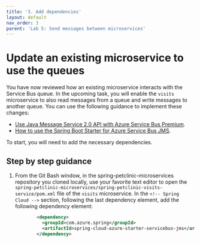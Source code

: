 ```yaml
---
title: '3. Add dependencies'
layout: default
nav_order: 3
parent: 'Lab 5: Send messages between microservices'
---
```


# Update an existing microservice to use the queues

You have now reviewed how an existing microservice interacts with the Service Bus queue. In the upcoming task, you will enable the `visits` microservice to also read messages from a queue and write messages to another queue. You can use the following guidance to implement these changes:

- [Use Java Message Service 2.0 API with Azure Service Bus Premium](https://docs.microsoft.com/azure/service-bus-messaging/how-to-use-java-message-service-20).
- [How to use the Spring Boot Starter for Azure Service Bus JMS](https://docs.microsoft.com/azure/developer/java/spring-framework/configure-spring-boot-starter-java-app-with-azure-service-bus).

To start, you will need to add the necessary dependencies.

## Step by step guidance

1. From the Git Bash window, in the spring-petclinic-microservices repository you cloned locally, use your favorite text editor to open the `spring-petclinic-microservices/spring-petclinic-visits-service/pom.xml` file of the `visits` microservice. In the `<!-- Spring Cloud -->` section, following the last dependency element, add the following dependency element:

   ```xml
           <dependency>
             <groupId>com.azure.spring</groupId>
             <artifactId>spring-cloud-azure-starter-servicebus-jms</artifactId>
           </dependency>
   ```



